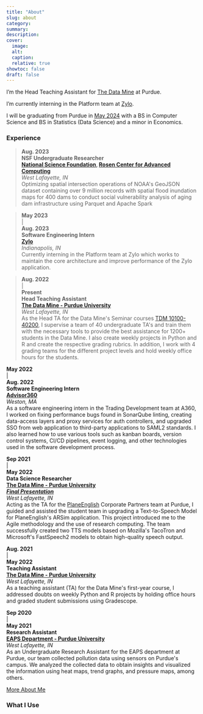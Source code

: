 ```yaml
---
title: "About"
slug: about
category:
summary:
description: 
cover:
  image:
  alt:
  caption: 
  relative: true
showtoc: false
draft: false
---
```


I’m the Head Teaching Assistant for [The Data Mine](https://datamine.purdue.edu/) at Purdue.

I’m currently interning in the Platform team at [Zylo](https://zylo.com/).

I will be graduating from Purdue in [May 2024](https://www.tickcounter.com/countdown/4277668/pks-graduation) with a BS in Computer Science and BS in Statistics (Data Science) and a minor in Economics.

### Experience

> **Aug. 2023**  
**NSF Undergraduate Researcher**  
**[National Science Foundation](https://www.nsf.gov/), [Rosen Center for Advanced Computing](https://www.rcac.purdue.edu/)**  
*West Lafayette, IN*   
Optimizing spatial intersection operations of NOAA's GeoJSON dataset containing over 9 million records with spatial flood inundation maps for 400 dams to conduct social vulnerability analysis of aging dam infrastructure using Parquet and Apache Spark

> **May 2023** <br> | <br> **Aug. 2023**  
**Software Engineering Intern**  
**[Zylo](https://zylo.com)**  
*Indianapolis, IN*  
Currently interning in the Platform team at Zylo which works to maintain the core architecture and improve performance of the Zylo application.  
<!-- In the Platform team, I created platform user archival and unarchival features using Node.js and created test suites with Mocha. I also implemented a key data clarity feature for clients which consisted of setting up an AWS cloudwatch listner and an eventbridge that trigger a lambda to update the status for nightly integration runs. In addition, I worked on 2 P1 and 4 P2 critical security vulenrability tickets found in annual pentest. -->

> **Aug. 2022** <br> | <br> **Present**  
**Head Teaching Assistant**   
**[The Data Mine - Purdue University](https://datamine.purdue.edu/)**   
*West Lafayette, IN*  
As the Head TA for the Data Mine's Seminar courses [TDM 10100-40200](https://rb.gy/x3gki), I supervise a team of 40 undergraduate TA's and train them with the necessary tools to provide the best assistance for 1200+ students in the Data Mine. I also create weekly projects in Python and R and create the respective grading rubrics. In addition, I work with 4 grading teams for the different project levels and hold weekly office hours for the students.

**May 2022** <br> | <br> **Aug. 2022**  
**Software Engineering Intern**  
**[Advisor360](https://advisor360.com)**  
*Weston, MA*  
As a software engineering intern in the Trading Development team at A360, I worked on fixing performance bugs found in SonarQube linting, creating data-access layers and proxy services for auth controllers, and upgraded SSO from web application to third-party applications to SAML2 standards. I also learned how to use various tools such as kanban boards, version control systems, CI/CD pipelines, event logging, and other technologies used in the software development process.

**Sep 2021** <br> | <br> **May 2022**  
**Data Science Researcher**  
**[The Data Mine - Purdue University](https://datamine.purdue.edu/)**  
***[Final Presentation](https://datamine.purdue.edu/corporate/planeenglish/)***  
*West Lafayette, IN*  
Acting as the TA for the [PlaneEnglish](https://planeenglishsim.com/) Corporate Partners team at Purdue, I guided and assisted the student team in upgrading a Text-to-Speech Model for PlaneEnglish's ARSim application. This project introduced me to the Agile methodology and the use of research computing. The team successfully created two TTS models based on Mozilla's TacoTron and Microsoft's FastSpeech2 models to obtain high-quality speech output.

**Aug. 2021** <br> | <br> **May 2022**  
**Teaching Assistant**  
**[The Data Mine - Purdue University](https://datamine.purdue.edu/)**  
*West Lafayette, IN*  
As a teaching assistant (TA) for the Data Mine's first-year course, I addressed doubts on weekly Python and R projects by holding office hours and graded student submissions using Gradescope.

**Sep 2020** <br> | <br> **May 2021**  
**Research Assistant**  
**[EAPS Department - Purdue University](https://www.eaps.purdue.edu/)**  
*West Lafayette, IN*  
As an Undergraduate Research Assistant for the EAPS department at Purdue, our team collected pollution data using sensors on Purdue's campus. We analyzed the collected data to obtain insights and visualized the information using heat maps, trend graphs, and pressure maps, among others.

[More About Me](./more)

### What I Use